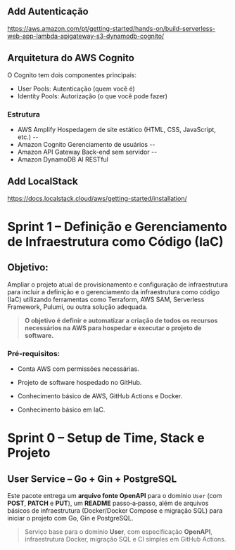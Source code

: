 ## Add Autenticação 

https://aws.amazon.com/pt/getting-started/hands-on/build-serverless-web-app-lambda-apigateway-s3-dynamodb-cognito/

## Arquitetura do AWS Cognito
O Cognito tem dois componentes principais:

* User Pools: Autenticação (quem você é)
* Identity Pools: Autorização (o que você pode fazer)

### Estrutura

* AWS Amplify
Hospedagem de site estático (HTML, CSS, JavaScript, etc.)
--
* Amazon Cognito
Gerenciamento de usuários
--
* Amazon API Gateway
Back-end sem servidor
--
* Amazon DynamoDB
AI RESTful


## Add LocalStack

https://docs.localstack.cloud/aws/getting-started/installation/


# **Sprint 1 – Definição e Gerenciamento de Infraestrutura como Código (IaC)**

## Objetivo:
Ampliar o projeto atual de provisionamento e configuração de infraestrutura para incluir a definição e o gerenciamento da infraestrutura como código (IaC) utilizando ferramentas como Terraform, AWS SAM, Serverless Framework, Pulumi, ou outra solução adequada.

> **O objetivo é definir e automatizar a criação de todos os recursos necessários na AWS para hospedar e executar o projeto de software.**

### Pré-requisitos:

* Conta AWS com permissões necessárias.

* Projeto de software hospedado no GitHub.

* Conhecimento básico de AWS, GitHub Actions e Docker.

* Conhecimento básico em IaC.


# **Sprint 0 – Setup de Time, Stack e Projeto**

## User Service – Go + Gin + PostgreSQL

Este pacote entrega um **arquivo fonte OpenAPI** para o domínio `User` (com **POST**, **PATCH** e **PUT**), um **README** passo‑a‑passo, além de arquivos básicos de infraestrutura (Docker/Docker Compose e migração SQL) para iniciar o projeto com Go, Gin e PostgreSQL.

> Serviço base para o domínio **User**, com especificação **OpenAPI**, infraestrutura Docker, migração SQL e CI simples em GitHub Actions.